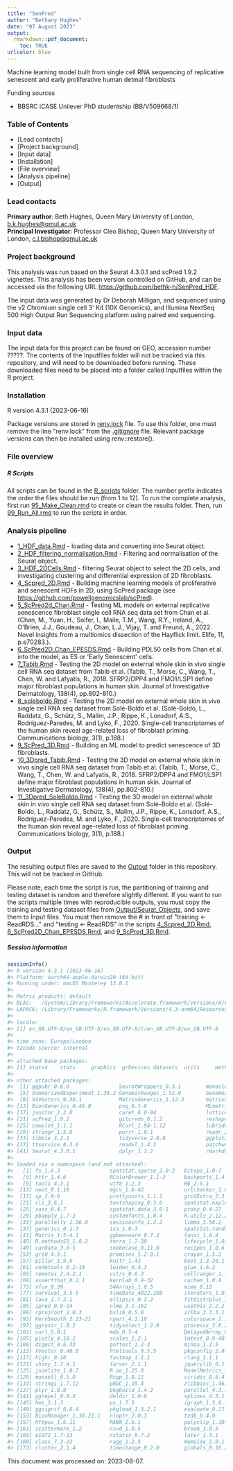 ```yaml
---
title: "SenPred"
author: "Bethany Hughes"
date: "07 August 2023"
output:
  rmarkdown::pdf_document:
    toc: TRUE
urlcolor: blue
---
```

Machine learning model built from single cell RNA sequencing of replicative senescent and early proliferative human detmal fibroblasts

Funding sources
- BBSRC iCASE Unilever PhD studentship (BB/V509668/1)

### Table of Contents
* [Lead contacts] 
* [Project background] 
* [Input data] 
* [Installation]
* [File overview]
* [Analysis pipeline]
* [Output] 


### Lead contacts
**Primary author**: Beth Hughes, Queen Mary University of London, [b.k.hughes\@qmul.ac.uk](mailto:b.k.hughes@qmul.ac.uk)  
**Principal Investigator**: Professor Cleo Bishop, Queen Mary University of London,  [c.l.bishop\@qmul.ac.uk](mailto:c.l.bishop@qmul.ac.uk)  

### Project background
This analysis was run based on the Seurat 4.3.0.1 and scPred 1.9.2 vignettes. This analysis has been version controlled on GitHub, and can be accessed via the following URL <https://github.com/bethk-h/SenPred_HDF>. 

The input data was generated by Dr Deborah Milligan, and sequenced using the v2 Chromium single cell 3' Kit (10X Genomics), and Illumina NextSeq 500 High Output Run Sequencing platform using paired end sequencing.  

### Input data

The input data for this project can be found on GEO, accession number ?????. The contents of the Inputfiles folder will not be tracked via this repository, and will need to be downloaded before running. These downloaded files need to be placed into a folder called Inputfiles within the R project.


### Installation
R version 4.3.1 (2023-06-16)

Package versions are stored in [renv.lock](renv.lock) file. To use this folder, one must remove the line "renv.lock" from the [.gitignore](.gitignore) file. Relevant package versions can then be installed using renv::restore(). 


### File overview
##### R Scripts
All scripts can be found in the [R_scripts](R_scripts) folder. The number prefix indicates the order the files should be run (from 1 to 12). To run the complete analysis, first run [95_Make_Clean.rmd]() to create or clean the results folder. Then, run [99_Run_All.rmd]() to run the scripts in order.

### Analysis pipeline
* [1_HDF_data.Rmd](R_scripts/1_HDF_data.Rmd) - loading data and converting into Seurat object.
* [2_HDF_filtering_normalisation.Rmd](R_scripts/2_HDF_filtering_normalisation.Rmd) - Filtering and normalisation of the Seurat object.
* [3_HDF_2DCells.Rmd](R_scripts/3_HDF_2DCells.Rmd) - filtering Seurat object to select the 2D cells, and investigating clustering and differential expression of 2D fibroblasts.
* [4_Scpred_2D.Rmd](R_scripts/4_Scpred_2D.Rmd) - Building machine learning models of proliferative and senescent HDFs in 2D, using ScPred package (see https://github.com/powellgenomicslab/scPred).
* [5_ScPred2d_Chan.Rmd](R_scripts/5_ScPred2d_Chan.Rmd) - Testing ML models on external replicative senescence fibroblast single cell RNA seq data set from Chan et al. (Chan, M., Yuan, H., Soifer, I., Maile, T.M., Wang, R.Y., Ireland, A., O'Brien, J.J., Goudeau, J., Chan, L.J., Vijay, T. and Freund, A., 2022. Novel insights from a multiomics dissection of the Hayflick limit. Elife, 11, p.e70283.).
* [6_ScPred2D_Chan_EPESDS.Rmd](R_scripts/6_ScPred2D_Chan_EPESDS.Rmd) - Building PDL50 cells from Chan et al. into the model, as ES or 'Early Senescent' cells.
* [7_Tabib.Rmd](R_scripts/7_Tabib.Rmd) - Testing the 2D model on external whole skin in vivo single cell RNA seq dataset from Tabib et al. (Tabib, T., Morse, C., Wang, T., Chen, W. and Lafyatis, R., 2018. SFRP2/DPP4 and FMO1/LSP1 define major fibroblast populations in human skin. Journal of Investigative Dermatology, 138(4), pp.802-810.)
* [8_soleboldo.Rmd](R_scripts/8_soleboldo.Rmd) - Testing the 2D model on external whole skin in vivo single cell RNA seq dataset from Solé-Boldo et al. (Solé-Boldo, L., Raddatz, G., Schütz, S., Mallm, J.P., Rippe, K., Lonsdorf, A.S., Rodríguez-Paredes, M. and Lyko, F., 2020. Single-cell transcriptomes of the human skin reveal age-related loss of fibroblast priming. Communications biology, 3(1), p.188.)
* [9_ScPred_3D.Rmd](R_scripts/9_ScPred_3D.rmd) - Building an ML model to predict senescence of 3D fibroblasts.
* [10_3Dpred_Tabib.Rmd](R_scripts/10_3Dpred_Tabib.Rmd) - Testing the 3D model on external whole skin in vivo single cell RNA seq dataset from Tabib et al. (Tabib, T., Morse, C., Wang, T., Chen, W. and Lafyatis, R., 2018. SFRP2/DPP4 and FMO1/LSP1 define major fibroblast populations in human skin. Journal of Investigative Dermatology, 138(4), pp.802-810.)
* [11_3Dpred_SoleBoldo.Rmd](R_scripts/11_3Dpred_SoleBoldo.Rmd) - Testing the 3D model on external whole skin in vivo single cell RNA seq dataset from Solé-Boldo et al. (Solé-Boldo, L., Raddatz, G., Schütz, S., Mallm, J.P., Rippe, K., Lonsdorf, A.S., Rodríguez-Paredes, M. and Lyko, F., 2020. Single-cell transcriptomes of the human skin reveal age-related loss of fibroblast priming. Communications biology, 3(1), p.188.)


### Output
The resulting output files are saved to the [Output](Output) folder in this repository. This will not be tracked in GitHub. 

Please note, each time the script is run, the partitioning of training and testing dataset is random and therefore slightly different. If you want to run the scripts multiple times with reproducible outputs, you must copy the training and testing dataset files from [Output/Seurat_Objects](Output/Seurat_Objects), and save them to Input files. You must then remove the # in front of "training <- ReadRDS..." and "testing <- ReadRDS" in the scripts [4_Scpred_2D.Rmd](R_scripts/4_Scpred_2D.Rmd), [6_ScPred2D_Chan_EPESDS.Rmd](R_scripts/6_ScPred2D_Chan_EPESDS.Rmd), and [9_ScPred_3D.Rmd](R_scripts/9_ScPred_3D.rmd).
 

##### Session information


```r
sessionInfo()
#> R version 4.3.1 (2023-06-16)
#> Platform: aarch64-apple-darwin20 (64-bit)
#> Running under: macOS Monterey 12.0.1
#> 
#> Matrix products: default
#> BLAS:   /System/Library/Frameworks/Accelerate.framework/Versions/A/Frameworks/vecLib.framework/Versions/A/libBLAS.dylib 
#> LAPACK: /Library/Frameworks/R.framework/Versions/4.3-arm64/Resources/lib/libRlapack.dylib;  LAPACK version 3.11.0
#> 
#> locale:
#> [1] en_GB.UTF-8/en_GB.UTF-8/en_GB.UTF-8/C/en_GB.UTF-8/en_GB.UTF-8
#> 
#> time zone: Europe/London
#> tzcode source: internal
#> 
#> attached base packages:
#> [1] stats4    stats     graphics  grDevices datasets  utils     methods   base     
#> 
#> other attached packages:
#>  [1] ggpubr_0.6.0                SeuratWrappers_0.3.1        monocle3_1.3.1              SingleCellExperiment_1.22.0
#>  [5] SummarizedExperiment_1.30.2 GenomicRanges_1.52.0        GenomeInfoDb_1.36.1         IRanges_2.34.1             
#>  [9] S4Vectors_0.38.1            MatrixGenerics_1.12.3       matrixStats_1.0.0           Biobase_2.60.0             
#> [13] BiocGenerics_0.46.0         png_0.1-8                   MLmetrics_1.1.1             factoextra_1.0.7           
#> [17] janitor_2.2.0               caret_6.0-94                lattice_0.21-8              magrittr_2.0.3             
#> [21] scPred_1.9.2                gitcreds_0.1.2              reshape2_1.4.4              sctransform_0.3.5          
#> [25] cowplot_1.1.1               RCurl_1.98-1.12             lubridate_1.9.2             forcats_1.0.0              
#> [29] stringr_1.5.0               purrr_1.0.1                 readr_2.1.4                 tidyr_1.3.0                
#> [33] tibble_3.2.1                tidyverse_2.0.0             ggplot2_3.4.2               tidyseurat_0.6.1           
#> [37] ttservice_0.3.6             readxl_1.4.3                patchwork_1.1.2             SeuratObject_4.1.3         
#> [41] Seurat_4.3.0.1              dplyr_1.1.2                 rmarkdown_2.23              here_1.0.1                 
#> 
#> loaded via a namespace (and not attached):
#>   [1] fs_1.6.3                spatstat.sparse_3.0-2   bitops_1.0-7            devtools_2.4.5         
#>   [5] httr_1.4.6              RColorBrewer_1.1-3      backports_1.4.1         profvis_0.3.8          
#>   [9] tools_4.3.1             utf8_1.2.3              R6_2.5.1                lazyeval_0.2.2         
#>  [13] uwot_0.1.16             mgcv_1.8-42             urlchecker_1.0.1        withr_2.5.0            
#>  [17] sp_2.0-0                prettyunits_1.1.1       gridExtra_2.3           progressr_0.13.0       
#>  [21] cli_3.6.1               textshaping_0.3.6       spatstat.explore_3.2-1  labeling_0.4.2         
#>  [25] sass_0.4.7              spatstat.data_3.0-1     proxy_0.4-27            ggridges_0.5.4         
#>  [29] pbapply_1.7-2           systemfonts_1.0.4       R.utils_2.12.2          harmony_0.1.1          
#>  [33] parallelly_1.36.0       sessioninfo_1.2.2       limma_3.56.2            rstudioapi_0.15.0      
#>  [37] generics_0.1.3          ica_1.0-3               spatstat.random_3.1-5   car_3.1-2              
#>  [41] Matrix_1.5-4.1          ggbeeswarm_0.7.2        fansi_1.0.4             abind_1.4-5            
#>  [45] R.methodsS3_1.8.2       terra_1.7-39            lifecycle_1.0.3         yaml_2.3.7             
#>  [49] carData_3.0-5           snakecase_0.11.0        recipes_1.0.6           Rtsne_0.16             
#>  [53] grid_4.3.1              promises_1.2.0.1        crayon_1.5.2            miniUI_0.1.1.1         
#>  [57] pillar_1.9.0            knitr_1.43              boot_1.3-28.1           future.apply_1.11.0    
#>  [61] codetools_0.2-19        leiden_0.4.3            glue_1.6.2              data.table_1.14.8      
#>  [65] remotes_2.4.2.1         vctrs_0.6.3             cellranger_1.1.0        gtable_0.3.3           
#>  [69] assertthat_0.2.1        kernlab_0.9-32          cachem_1.0.8            gower_1.0.1            
#>  [73] xfun_0.39               S4Arrays_1.0.5          mime_0.12               prodlim_2023.03.31     
#>  [77] survival_3.5-5          timeDate_4022.108       iterators_1.0.14        hardhat_1.3.0          
#>  [81] lava_1.7.2.1            ellipsis_0.3.2          fitdistrplus_1.1-11     ROCR_1.0-11            
#>  [85] ipred_0.9-14            nlme_3.1-162            usethis_2.2.2           RcppAnnoy_0.0.21       
#>  [89] rprojroot_2.0.3         bslib_0.5.0             irlba_2.3.5.1           vipor_0.4.5            
#>  [93] KernSmooth_2.23-21      rpart_4.1.19            colorspace_2.1-0        nnet_7.3-19            
#>  [97] ggrastr_1.0.2           tidyselect_1.2.0        processx_3.8.2          compiler_4.3.1         
#> [101] curl_5.0.1              mda_0.5-4               DelayedArray_0.26.7     desc_1.4.2             
#> [105] plotly_4.10.2           scales_1.2.1            lmtest_0.9-40           callr_3.7.3            
#> [109] digest_0.6.33           goftest_1.2-3           minqa_1.2.5             spatstat.utils_3.0-3   
#> [113] XVector_0.40.0          htmltools_0.5.5         pkgconfig_2.0.3         lme4_1.1-34            
#> [117] highr_0.10              fastmap_1.1.1           rlang_1.1.1             htmlwidgets_1.6.2      
#> [121] shiny_1.7.4.1           farver_2.1.1            jquerylib_0.1.4         zoo_1.8-12             
#> [125] jsonlite_1.8.7          R.oo_1.25.0             ModelMetrics_1.2.2.2    GenomeInfoDbData_1.2.10
#> [129] munsell_0.5.0           Rcpp_1.0.11             viridis_0.6.4           reticulate_1.30        
#> [133] stringi_1.7.12          pROC_1.18.4             zlibbioc_1.46.0         MASS_7.3-60            
#> [137] plyr_1.8.8              pkgbuild_1.4.2          parallel_4.3.1          listenv_0.9.0          
#> [141] ggrepel_0.9.3           deldir_1.0-9            splines_4.3.1           tensor_1.5             
#> [145] hms_1.1.3               ps_1.7.5                igraph_1.5.0.1          spatstat.geom_3.2-4    
#> [149] ggsignif_0.6.4          pkgload_1.3.2.1         evaluate_0.21           renv_1.0.0             
#> [153] BiocManager_1.30.21.1   nloptr_2.0.3            tzdb_0.4.0              foreach_1.5.2          
#> [157] httpuv_1.6.11           RANN_2.6.1              polyclip_1.10-4         future_1.33.0          
#> [161] scattermore_1.2         rsvd_1.0.5              broom_1.0.5             xtable_1.8-4           
#> [165] e1071_1.7-13            rstatix_0.7.2           later_1.3.1             viridisLite_0.4.2      
#> [169] class_7.3-22            ragg_1.2.5              memoise_2.0.1           beeswarm_0.4.0         
#> [173] cluster_2.1.4           timechange_0.2.0        globals_0.16.2
```

This document was processed on: 2023-08-07.


